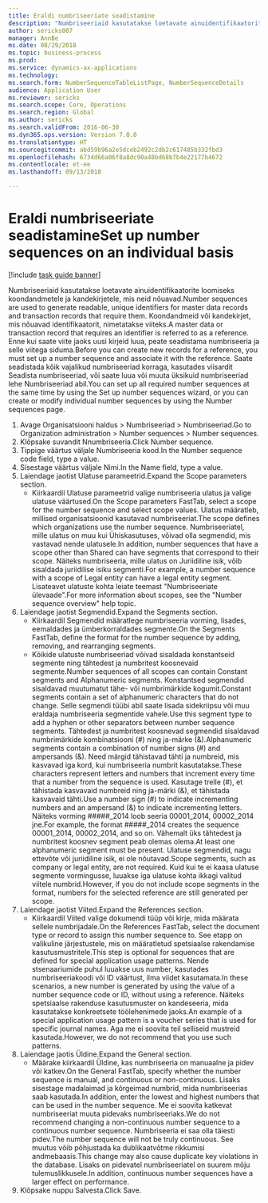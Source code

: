 ```yaml
--- 
title: Eraldi numbriseeriate seadistamine
description: "Numbriseeriaid kasutatakse loetavate ainuidentifikaatorite loomiseks koondandmetele ja kandekirjetele, mis neid nõuavad."
author: sericks007
manager: AnnBe
ms.date: 08/29/2018
ms.topic: business-process
ms.prod: 
ms.service: dynamics-ax-applications
ms.technology: 
ms.search.form: NumberSequenceTableListPage, NumberSequenceDetails
audience: Application User
ms.reviewer: sericks
ms.search.scope: Core, Operations
ms.search.region: Global
ms.author: sericks
ms.search.validFrom: 2016-06-30
ms.dyn365.ops.version: Version 7.0.0
ms.translationtype: HT
ms.sourcegitcommit: abd59b96a2e5dceb2492c2db2c617485b332fbd3
ms.openlocfilehash: 6734d66a06f8a8dc90a48bd68b7b4e22177b4672
ms.contentlocale: et-ee
ms.lasthandoff: 09/13/2018

---
```

# <a name="set-up-number-sequences-on-an-individual-basis"></a><span data-ttu-id="01f74-103">Eraldi numbriseeriate seadistamine</span><span class="sxs-lookup"><span data-stu-id="01f74-103">Set up number sequences on an individual basis</span></span>

[!include [task guide banner](../../includes/task-guide-banner.md)]

<span data-ttu-id="01f74-104">Numbriseeriaid kasutatakse loetavate ainuidentifikaatorite loomiseks koondandmetele ja kandekirjetele, mis neid nõuavad.</span><span class="sxs-lookup"><span data-stu-id="01f74-104">Number sequences are used to generate readable, unique identifiers for master data records and transaction records that require them.</span></span> <span data-ttu-id="01f74-105">Koondandmeid või kandekirjet, mis nõuavad identifikaatorit, nimetatakse viiteks.</span><span class="sxs-lookup"><span data-stu-id="01f74-105">A master data or transaction record that requires an identifier is referred to as a reference.</span></span> <span data-ttu-id="01f74-106">Enne kui saate viite jaoks uusi kirjeid luua, peate seadistama numbriseeria ja selle viitega siduma.</span><span class="sxs-lookup"><span data-stu-id="01f74-106">Before you can create new records for a reference, you must set up a number sequence and associate it with the reference.</span></span> <span data-ttu-id="01f74-107">Saate seadistada kõik vajalikud numbriseeriad korraga, kasutades viisardit Seadista numbriseeriad, või saate luua või muuta üksikuid numbriseeriad lehe Numbriseeriad abil.</span><span class="sxs-lookup"><span data-stu-id="01f74-107">You can set up all required number sequences at the same time by using the Set up number sequences wizard, or you can create or modify individual number sequences by using the Number sequences page.</span></span>

1. <span data-ttu-id="01f74-108">Avage Organisatsiooni haldus > Numbriseeriad > Numbriseeriad.</span><span class="sxs-lookup"><span data-stu-id="01f74-108">Go to Organization administration > Number sequences > Number sequences.</span></span>
2. <span data-ttu-id="01f74-109">Klõpsake suvandit Nnumbriseeria.</span><span class="sxs-lookup"><span data-stu-id="01f74-109">Click Number sequence.</span></span>
3. <span data-ttu-id="01f74-110">Tippige väärtus väljale Numbriseeria kood.</span><span class="sxs-lookup"><span data-stu-id="01f74-110">In the Number sequence code field, type a value.</span></span>
4. <span data-ttu-id="01f74-111">Sisestage väärtus väljale Nimi.</span><span class="sxs-lookup"><span data-stu-id="01f74-111">In the Name field, type a value.</span></span>
5. <span data-ttu-id="01f74-112">Laiendage jaotist Ulatuse parameetrid.</span><span class="sxs-lookup"><span data-stu-id="01f74-112">Expand the Scope parameters section.</span></span>
    * <span data-ttu-id="01f74-113">Kiirkaardil Ulatuse parameetrid valige numbriseeria ulatus ja valige ulatuse väärtused.</span><span class="sxs-lookup"><span data-stu-id="01f74-113">On the Scope parameters FastTab, select a scope for the number sequence and select scope values.</span></span>     <span data-ttu-id="01f74-114">Ulatus määratleb, millised organisatsioonid kasutavad numbriseeriat.</span><span class="sxs-lookup"><span data-stu-id="01f74-114">The scope defines which organizations use the number sequence.</span></span> <span data-ttu-id="01f74-115">Numbriseeriatel, mille ulatus on muu kui Ühiskasutuses, võivad olla segmendid, mis vastavad nende ulatusele.</span><span class="sxs-lookup"><span data-stu-id="01f74-115">In addition, number sequences that have a scope other than Shared can have segments that correspond to their scope.</span></span> <span data-ttu-id="01f74-116">Näiteks numbriseeria, mille ulatus on Juriidiline isik, võib sisaldada juriidilise isiku segmenti.</span><span class="sxs-lookup"><span data-stu-id="01f74-116">For example, a number sequence with a scope of Legal entity can have a legal entity segment.</span></span> <span data-ttu-id="01f74-117">Lisateavet ulatuste kohta leiate teemast "Numbriseeriate ülevaade".</span><span class="sxs-lookup"><span data-stu-id="01f74-117">For more information about scopes, see the "Number sequence overview" help topic.</span></span>  
6. <span data-ttu-id="01f74-118">Laiendage jaotist Segmendid.</span><span class="sxs-lookup"><span data-stu-id="01f74-118">Expand the Segments section.</span></span>
    * <span data-ttu-id="01f74-119">Kiirkaardil Segmendid määratlege numbriseeria vorming, lisades, eemaldades ja ümberkorraldades segmente.</span><span class="sxs-lookup"><span data-stu-id="01f74-119">On the Segments FastTab, define the format for the number sequence by adding, removing, and rearranging segments.</span></span>  
    * <span data-ttu-id="01f74-120">Kõikide ulatuste numbriseeriad võivad sisaldada konstantseid segmente ning tähtedest ja numbritest koosnevaid segmente.</span><span class="sxs-lookup"><span data-stu-id="01f74-120">Number sequences of all scopes can contain Constant segments and Alphanumeric segments.</span></span> <span data-ttu-id="01f74-121">Konstantsed segmendid sisaldavad muutumatut tähe- või numbrimärkide kogumit.</span><span class="sxs-lookup"><span data-stu-id="01f74-121">Constant segments contain a set of alphanumeric characters that do not change.</span></span> <span data-ttu-id="01f74-122">Selle segmendi tüübi abil saate lisada sidekriipsu või muu eraldaja numbriseeria segmentide vahele.</span><span class="sxs-lookup"><span data-stu-id="01f74-122">Use this segment type to add a hyphen or other separators between number sequence segments.</span></span> <span data-ttu-id="01f74-123">Tähtedest ja numbritest koosnevad segmendid sisaldavad numbrimärkide kombinatsiooni (#) ning ja-märke (&).</span><span class="sxs-lookup"><span data-stu-id="01f74-123">Alphanumeric segments contain a combination of number signs (#) and ampersands (&).</span></span> <span data-ttu-id="01f74-124">Need märgid tähistavad tähti ja numbreid, mis kasvavad iga kord, kui numbriseeria numbrit kasutatakse.</span><span class="sxs-lookup"><span data-stu-id="01f74-124">These characters represent letters and numbers that increment every time that a number from the sequence is used.</span></span> <span data-ttu-id="01f74-125">Kasutage trelle (#), et tähistada kasvavaid numbreid ning ja-märki (&), et tähistada kasvavaid tähti.</span><span class="sxs-lookup"><span data-stu-id="01f74-125">Use a number sign (#) to indicate incrementing numbers and an ampersand (&) to indicate incrementing letters.</span></span> <span data-ttu-id="01f74-126">Näiteks vorming #####_2014 loob seeria 00001_2014, 00002_2014 jne.</span><span class="sxs-lookup"><span data-stu-id="01f74-126">For example, the format #####_2014 creates the sequence 00001_2014, 00002_2014, and so on.</span></span>     <span data-ttu-id="01f74-127">Vähemalt üks tähtedest ja numbritest koosnev segment peab olemas olema.</span><span class="sxs-lookup"><span data-stu-id="01f74-127">At least one alphanumeric segment must be present.</span></span> <span data-ttu-id="01f74-128">Ulatuse segmendid, nagu ettevõte või juriidiline isik, ei ole nõutavad.</span><span class="sxs-lookup"><span data-stu-id="01f74-128">Scope segments, such as company or legal entity, are not required.</span></span> <span data-ttu-id="01f74-129">Kuid kui te ei kaasa ulatuse segmente vormingusse, luuakse iga ulatuse kohta ikkagi valitud viitele numbrid.</span><span class="sxs-lookup"><span data-stu-id="01f74-129">However, if you do not include scope segments in the format, numbers for the selected reference are still generated per scope.</span></span>  
7. <span data-ttu-id="01f74-130">Laiendage jaotist Viited.</span><span class="sxs-lookup"><span data-stu-id="01f74-130">Expand the References section.</span></span>
    * <span data-ttu-id="01f74-131">Kiirkaardil Viited valige dokumendi tüüp või kirje, mida määrata sellele numbrijadale.</span><span class="sxs-lookup"><span data-stu-id="01f74-131">On the References FastTab, select the document type or record to assign this number sequence to.</span></span>     <span data-ttu-id="01f74-132">See etapp on valikuline järjestustele, mis on määratletud spetsiaalse rakendamise kasutusmustritele.</span><span class="sxs-lookup"><span data-stu-id="01f74-132">This step is optional for sequences that are defined for special application usage patterns.</span></span> <span data-ttu-id="01f74-133">Nende stsenaariumide puhul luuakse uus number, kasutades numbriseeriakoodi või ID väärtust, ilma viidet kasutamata.</span><span class="sxs-lookup"><span data-stu-id="01f74-133">In these scenarios, a new number is generated by using the value of a number sequence code or ID, without using a reference.</span></span> <span data-ttu-id="01f74-134">Näiteks spetsiaalse rakenduse kasutusmuster on kandeseeria, mida kasutatakse konkreetsete töölehenimede jaoks.</span><span class="sxs-lookup"><span data-stu-id="01f74-134">An example of a special application usage pattern is a voucher series that is used for specific journal names.</span></span> <span data-ttu-id="01f74-135">Aga me ei soovita teil selliseid mustreid kasutada.</span><span class="sxs-lookup"><span data-stu-id="01f74-135">However, we do not recommend that you use such patterns.</span></span>  
8. <span data-ttu-id="01f74-136">Laiendage jaotis Üldine.</span><span class="sxs-lookup"><span data-stu-id="01f74-136">Expand the General section.</span></span>
    * <span data-ttu-id="01f74-137">Määrake kiirkaardil Üldine, kas numbriseeria on manuaalne ja pidev või katkev.</span><span class="sxs-lookup"><span data-stu-id="01f74-137">On the General FastTab, specify whether the number sequence is manual, and continuous or non-continuous.</span></span> <span data-ttu-id="01f74-138">Lisaks sisestage madalaimad ja kõrgeimad numbrid, mida numbriseerias saab kasutada.</span><span class="sxs-lookup"><span data-stu-id="01f74-138">In addition, enter the lowest and highest numbers that can be used in the number sequence.</span></span>     <span data-ttu-id="01f74-139">Me ei soovita katkevat numbriseeriat muuta pidevaks numbriseeriaks.</span><span class="sxs-lookup"><span data-stu-id="01f74-139">We do not recommend changing a non-continuous number sequence to a continuous number sequence.</span></span> <span data-ttu-id="01f74-140">Numbriseeria ei saa olla täiesti pidev.</span><span class="sxs-lookup"><span data-stu-id="01f74-140">The number sequence will not be truly continuous.</span></span> <span data-ttu-id="01f74-141">See muutus võib põhjustada ka dublikaatvõtme rikkumisi andmebaasis.</span><span class="sxs-lookup"><span data-stu-id="01f74-141">This change may also cause duplicate key violations in the database.</span></span> <span data-ttu-id="01f74-142">Lisaks on pidevatel numbriseeriatel on suurem mõju tulemuslikkusele.</span><span class="sxs-lookup"><span data-stu-id="01f74-142">In addition, continuous number sequences have a larger effect on performance.</span></span>   
9. <span data-ttu-id="01f74-143">Klõpsake nuppu Salvesta.</span><span class="sxs-lookup"><span data-stu-id="01f74-143">Click Save.</span></span>


